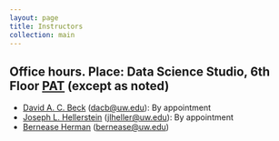 ```yaml
---
layout: page
title: Instructors
collection: main
---
```


## Office hours. Place: Data Science Studio, 6th Floor [PAT](https://www.google.com/maps/@47.6531248,-122.3130495,18z) (except as noted)

- [David A. C. Beck](https://www.cheme.washington.edu/facresearch/faculty/beck.html) (dacb@uw.edu): By appointment
- [Joseph L. Hellerstein](https://sites.google.com/uw.edu/joseph-hellerstein/home) (jlheller@uw.edu): By appointment
- [Bernease Herman](http://www.berneaseherman.com/) (bernease@uw.edu)
